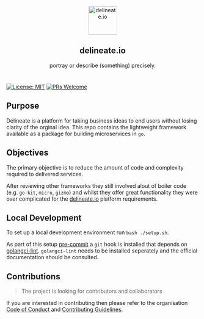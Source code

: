 <p align="center">
  <img alt="delineate.io" src="https://github.com/delineateio/.github/blob/master/assets/logo.png?raw=true" height="75" />
  <h2 align="center">delineate.io</h2>
  <p align="center">portray or describe (something) precisely.</p>
</p>

#

[![License: MIT](https://img.shields.io/badge/License-MIT-yellow.svg)](https://opensource.org/licenses/MIT)
[![PRs Welcome](https://img.shields.io/badge/PRs-welcome-ff69b4.svg)](https://github.com/delineateio/mimas/issues?q=is%3Aissue+is%3Aopen+label%3A%22good+first+issue%22+)

## Purpose

Delineate is a platform for taking business ideas to end users without losing clarity of the orginal idea.  This repo contains the lightweight framework available as a package for building microservices in `go`.

## Objectives

The primary objective is to reduce the amount of code and complexity required to delivered services.

After reviewing other frameworks they still involved alout of boiler code (e.g. `go-kit`, `micro`, `gizmo`) and whilst they offer great functionality they were over complicated for the [delineate.io](https://www.delineate.io) platform requirements.

## Local Development

To set up a local development environment run `bash ./setup.sh`.

As part of this setup [pre-commit](https://www.pre-commit) a `git` hook is installed that depends on [golangci-lint](https://github.com/golangci/golangci-lint).  `golangci-lint` needs to be installed seperately and the official documentation should be consulted.

## Contributions

> The project is looking for contributors and collaborators

If you are interested in contributing then please refer to the organisation [Code of Conduct](https://github.com/delineateio/.github/blob/master/CODE_OF_CONDUCT.md) and [Contributing Guidelines](https://github.com/delineateio/.github/blob/master/CONTRIBUTING.md).
